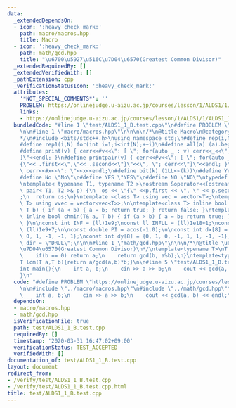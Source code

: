 ```yaml
---
data:
  _extendedDependsOn:
  - icon: ':heavy_check_mark:'
    path: macro/macros.hpp
    title: Macro
  - icon: ':heavy_check_mark:'
    path: math/gcd.hpp
    title: "\u6700\u5927\u516C\u7D04\u6570(Greatest Common Divisor)"
  _extendedRequiredBy: []
  _extendedVerifiedWith: []
  _pathExtension: cpp
  _verificationStatusIcon: ':heavy_check_mark:'
  attributes:
    '*NOT_SPECIAL_COMMENTS*': ''
    PROBLEM: https://onlinejudge.u-aizu.ac.jp/courses/lesson/1/ALDS1/1/ALDS1_1_B
    links:
    - https://onlinejudge.u-aizu.ac.jp/courses/lesson/1/ALDS1/1/ALDS1_1_B
  bundledCode: "#line 1 \"test/ALDS1_1_B.test.cpp\"\n#define PROBLEM \"https://onlinejudge.u-aizu.ac.jp/courses/lesson/1/ALDS1/1/ALDS1_1_B\"\
    \n\n#line 1 \"macro/macros.hpp\"\n\n\n\n/*\n@title Macro\n@category template\n\
    */\n#include <bits/stdc++.h>\nusing namespace std;\n#define rep(i,N) for(int i=0;i<int(N);++i)\n\
    #define rep1(i,N) for(int i=1;i<int(N);++i)\n#define all(a) (a).begin(),(a).end()\n\
    #define print(v) { cerr<<#v<<\": [ \"; for(auto _ : v) cerr<<_<<\", \"; cerr<<\"\
    ]\"<<endl; }\n#define printpair(v) { cerr<<#v<<\": [ \"; for(auto _ : v) cerr<<\"\
    {\"<<_.first<<\",\"<<_.second<<\"}\"<<\", \"; cerr<<\"]\"<<endl; }\n#define dump(x)\
    \ cerr<<#x<<\": \"<<x<<endl;\n#define bit(k) (1LL<<(k))\n#define Yes \"Yes\"\n\
    #define No \"No\"\n#define YES \"YES\"\n#define NO \"NO\"\ntypedef long long ll;\n\
    \ntemplate< typename T1, typename T2 >\nostream &operator<<(ostream &os, const\
    \ pair< T1, T2 >& p) {\n  os << \"{\" <<p.first << \", \" << p.second << \"}\"\
    ;\n  return os;\n}\ntemplate <class T> using vec = vector<T>;\ntemplate <class\
    \ T> using vvec = vector<vec<T>>;\n\ntemplate<class T> inline bool chmax(T& a,\
    \ T b) { if (a < b) { a = b; return true; } return false; }\ntemplate<class T>\
    \ inline bool chmin(T& a, T b) { if (a > b) { a = b; return true; } return false;\
    \ }\n\nconst int INF = (ll)1e9;\nconst ll INFLL = (ll)1e18+1;\nconst ll MOD =\
    \ (ll)1e9+7;\n\nconst double PI = acos(-1.0);\n\nconst int dx[8] = {1, 0, -1,\
    \ 0, 1, -1, -1, 1};\nconst int dy[8] = {0, 1, 0, -1, 1, 1, -1, -1};\nconst string\
    \ dir = \"DRUL\";\n\n\n#line 1 \"math/gcd.hpp\"\n\n\n/*\n@title \u6700\u5927\u516C\
    \u7D04\u6570(Greatest Common Divisor)\n*/\ntemplate<typename T>\nT gcd(T a,T b){\n\
    \    if(b == 0) return a;\n    return gcd(b, a%b);\n}\ntemplate<typename T>\n\
    T lcm(T a,T b){return a/gcd(a,b)*b;}\n\n#line 5 \"test/ALDS1_1_B.test.cpp\"\n\n\
    int main(){\n    int a, b;\n    cin >> a >> b;\n    cout << gcd(a, b) << endl;\n\
    }\n"
  code: "#define PROBLEM \"https://onlinejudge.u-aizu.ac.jp/courses/lesson/1/ALDS1/1/ALDS1_1_B\"\
    \n\n#include \"../macro/macros.hpp\"\n#include \"../math/gcd.hpp\"\n\nint main(){\n\
    \    int a, b;\n    cin >> a >> b;\n    cout << gcd(a, b) << endl;\n}"
  dependsOn:
  - macro/macros.hpp
  - math/gcd.hpp
  isVerificationFile: true
  path: test/ALDS1_1_B.test.cpp
  requiredBy: []
  timestamp: '2020-03-31 16:47:02+09:00'
  verificationStatus: TEST_ACCEPTED
  verifiedWith: []
documentation_of: test/ALDS1_1_B.test.cpp
layout: document
redirect_from:
- /verify/test/ALDS1_1_B.test.cpp
- /verify/test/ALDS1_1_B.test.cpp.html
title: test/ALDS1_1_B.test.cpp
---
```

